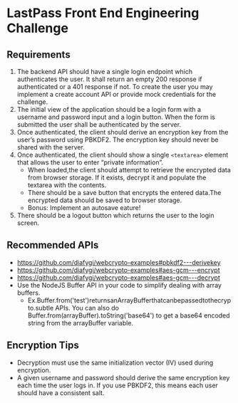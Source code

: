# LastPass Front End Engineering Challenge

## Requirements

1. The backend API should have a single login endpoint which authenticates the user. It shall return an empty 200 response if authenticated or a 401 response if not. To create the user you may implement a create account API or provide mock credentials for the challenge.
2. The initial view of the application should be a login form with a username and password input and a login button. When the form is submitted the user shall be authenticated by the server.
3. Once authenticated, the client should derive an encryption key from the user’s password using PBKDF2. The encryption key should never be shared with the server.
4. Once authenticated, the client should show a single `<textarea>` element that allows the user to enter “private information”.
   - When loaded,the client should attempt to retrieve the encrypted data from browser storage. If it exists, decrypt it and populate the textarea with the contents.
   - There should be a save button that encrypts the entered data.The encrypted data should be saved to browser storage.
   - Bonus: Implement an autosave eature!
5. There should be a logout button which returns the user to the login screen.

## Recommended APIs

- https://github.com/diafygi/webcrypto-examples#pbkdf2---derivekey
- https://github.com/diafygi/webcrypto-examples#aes-gcm---encrypt
- https://github.com/diafygi/webcrypto-examples#aes-gcm---decrypt
- Use the NodeJS Buffer API in your code to simplify dealing with array buffers.
  - Ex.Buffer.from('test')returnsanArrayBufferthatcanbepassedtothecrypto.subtle APIs. You can also do Buffer.from(arrayBuffer).toString('base64') to get a base64 encoded string from the arrayBuffer variable.

## Encryption Tips

- Decryption must use the same initialization vector (IV) used during encryption.
- A given username and password should derive the same encryption key each time the user logs
  in. If you use PBKDF2, this means each user should have a consistent salt.

